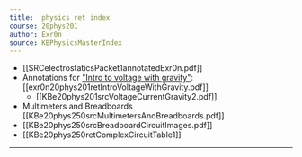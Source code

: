```yaml
---
title:  physics ret index
course: 20phys201
author: Exr0n
source: KBPhysicsMasterIndex
---
```


- [[SRCelectrostaticsPacket1annotatedExr0n.pdf]]
- Annotations for ["Intro to voltage with gravity"](https://nuevaschool.instructure.com/courses/2851/assignments/51288): [[exr0n20phys201retIntroVoltageWithGravity.pdf]]
	- [[KBe20phys201srcVoltageCurrentGravity2.pdf]]
- Multimeters and Breadboards [[KBe20phys250srcMultimetersAndBreadboards.pdf]]
- [[KBe20phys250srcBreadboardCircuitImages.pdf]]
- [[KBe20phys250retComplexCircuitTable1]]
---
